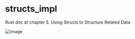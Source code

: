 # structs_impl
Rust doc at chapter 5. Using Structs to Structure Related Data

![image](https://user-images.githubusercontent.com/42894690/235825849-25f68c62-f466-4bf0-80d1-e939942b13c0.png)
